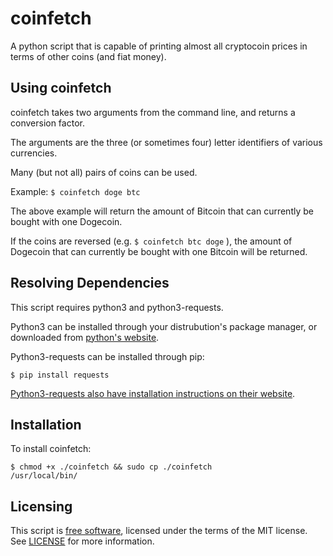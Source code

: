 coinfetch
=========

A python script that is capable of printing almost all cryptocoin prices in terms 
of other coins (and fiat money).

Using coinfetch
---------------

coinfetch takes two arguments from the command line, and returns a conversion factor.

The arguments are the three (or sometimes four) letter identifiers of various currencies.

Many (but not all) pairs of coins can be used.

Example: <code>$ coinfetch doge btc</code>

The above example will return the amount of Bitcoin that can currently be bought with one
Dogecoin. 

If the coins are reversed (e.g. <code>$ coinfetch btc doge</code> ), the amount of Dogecoin
that can currently be bought with one Bitcoin will be returned.

Resolving Dependencies
----------------------
This script requires python3 and python3-requests.

Python3 can be installed through your distrubution's package manager, or downloaded from 
[python's website](https://www.python.org/).

Python3-requests can be installed through pip:

<code>$ pip install requests</code>

[Python3-requests also have installation instructions on their website](http://docs.python-requests.org/en/latest/user/install/#install).

Installation
------------

To install coinfetch:

<code>$ chmod +x ./coinfetch && sudo cp ./coinfetch /usr/local/bin/</code>

Licensing
---------

This script is [free software](http://gnu.org/philosophy/free-sw.html), licensed
under the terms of the MIT license. See [LICENSE](LICENSE) for more information.
